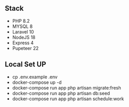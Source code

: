 
## Stack

- PHP 8.2
- MYSQL 8
- Laravel 10
- NodeJS 18
- Express 4
- Pupeteer 22 

## Local Set UP

- cp .env.example .env
- docker-compose up -d
- docker-compose run app php artisan migrate:fresh
- docker-compose run app php artisan db:seed
- docker-compose run app php artisan schedule:work
